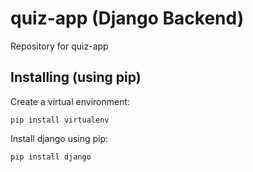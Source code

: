 # quiz-app (Django Backend)
Repository for quiz-app
## Installing (using pip)
Create a virtual environment:
```
pip install virtualenv
```

Install django using pip:

``` 
pip install django
```
